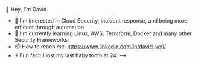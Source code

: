 👋 Hey, I'm David.
- 👀 I'm interested in Cloud Security, incident response, and being more efficent through automation.
- 🌱 I'm currently learning Linux, AWS, Terraform, Docker and many other Security Frameworks.
- 📫 How to reach me: https://www.linkedin.com/in/david-yeti/
- ⚡ Fun fact: I lost my last baby tooth at 24.
-->

